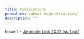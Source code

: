 ```yaml
---
title: Publications
permalink: /about-us/publications/
description: ""
---
```

Issue 1 - [Jieminite Link 2022 Iss 1.pdf](/files/Jieminite%20Link%202022%20Iss%201.pdf)